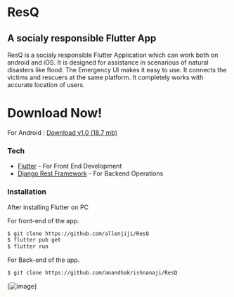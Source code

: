 # ResQ
## A socialy responsible Flutter App


ResQ is a socialy responsible Flutter Application which can work both on android and iOS.
It is designed for assistance in scenarious of natural disasters like flood.
The Emergency UI makes it easy to use.
It connects the victims and rescuers at the same platform.
It completely works with accurate location of users.



# Download Now!

For Android : [Download v1.0 (18.7 mb)](https://allenjiji.github.io/ResQ/ResQ.apk)

### Tech



* [Flutter] - For Front End Development
* [Django Rest Framework] - For Backend Operations

### Installation


After installing Flutter on PC

For front-end of the app.
```sh
$ git clone https://github.com/allenjiji/ResQ
$ flutter pub get
$ flutter run
```

For Back-end of the app.
```sh
$ git clone https://github.com/anandhakrishnanaji/ResQ
```
<!-- [![N|Solid](https://allenjiji.github.io/ResQ/download.png)](https://allenjiji.github.io/ResQ/ResQ.apk) -->

[![image](https://allenjiji.github.io/ResQ/1.jpg)]


   [git-repo-url]: <https://github.com/joemccann/dillinger.git>
   [Django Rest Framework]: <https://www.django-rest-framework.org/>
   [Flutter]: <https://flutter.dev/>
 